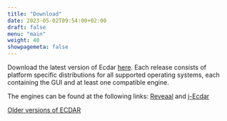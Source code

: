 ```yaml
---
title: "Download"
date: 2023-05-02T09:54:00+02:00
draft: false
menu: "main"
weight: 40
showpagemeta: false
---
```


Download the latest version of Ecdar [here](https://github.com/Ecdar/ECDAR/releases/latest). Each release consists of platform specific distributions for all supported operating systems, each containing the GUI and at least one compatible engine. 

The engines can be found at the following links: [Reveaal](https://github.com/Ecdar/Reveaal) and [j-Ecdar](https://github.com/Ecdar/j-Ecdar)

[Older versions of ECDAR](https://github.com/Ecdar/ECDAR/releases/)